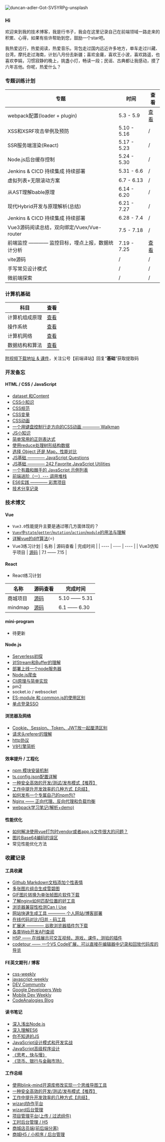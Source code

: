 ![duncan-adler-Got-SV5YRPg-unsplash](https://user-images.githubusercontent.com/23453305/116666951-2b50ba00-a9ce-11eb-82d1-dc3e07ec50dd.jpg)

### Hi

欢迎来到我的技术博客，我是行书子，我会在这里记录自己在前端领域一路走来的积累、心得，如果有些许帮助到您，鼓励一个star吧。

我热爱远行，热爱阅读，热爱音乐。背包走过国内远近许多地方，单车走过川藏、台湾，摩托走过海南，计划八月份去新疆；喜欢金庸，喜欢王小波，喜欢路遥，也喜欢李娟，习惯寂静的晚上，挑盏小灯，畅读一段；民谣、古典都让我感动，摸了六年吉他。你呢，热爱什么？


### 专题训练计划

| 专题  | 时间 | 查看 |
| ---- |   ----   |   ---- |
| webpack配置(loader + plugin)                            | 5.3 - 5.9 |[查看](https://github.com/xszi/blog/issues/27) |
| XSS和XSRF攻击举例及预防                                  | 5.10 - 5.16 | /                                           |
| SSR服务端渲染(React)                                     | 5.17 - 5.23 | /                                          |
| Node.js后台缓存控制                                      | 5.24 - 5.30 | /                                          |
| Jenkins & CICD 持续集成 持续部署                         | 5.31 - 6.6 | /                                           |
| 虚拟列表+无限滚动方案                                     | 6.7 - 6.13 | /                                           |
| 从AST理解bable原理                                       | 6.14 - 6.20 | /                                          |
| 现代Hybrid开发与原理解析(总结)                            | 6.21 - 7.27 | /                                          |
| Jenkins & CICD 持续集成 持续部署                         | 6.28 - 7.4 | /                                            |
| Vue3源码阅读总结，双向绑定/Vuex/Vue-router                | 7.5 - 7.18 | /                                            |
| 前端监控 ———— 监控目标，埋点上报，数据统计分析             | 7.19 - 7.25 |[查看](https://github.com/xszi/blog/issues/28) |
| vite源码                                                | / | / |
| 手写常见设计模式                                         | / | / |
| 微前端探索                                              | / | / |


### 计算机基础


| 科目   | 查看 |
| ----   |   ---- |
| 计算机组成原理 | [查看](https://github.com/xszi/docs/issues/42)          |
| 操作系统       | [查看](https://github.com/xszi/docs/issues/42)          |
| 计算机网络     | [查看](https://github.com/xszi/docs/issues/42)          |
| 数据结构和算法 | [查看](https://github.com/xszi/fe-interview/tree/master) |

[附视频下载地址 & 课件](https://pan.baidu.com/s/1CYFawmoFsSQtLoR_CPBJrg)，关注公号【前端译站】回复“**基础**”获取提取码


### 开发备忘

#### HTML / CSS / JavaScript

* [dataset 和Content](https://github.com/xszi/docs/issues/16)
* [CSS小知识](https://github.com/xszi/docs/issues/6)
* [CSS规范](https://github.com/xszi/docs/issues/33)
* [CSS变量](https://github.com/xszi/docs/issues/34)
* [CSS动画](https://github.com/xszi/docs/issues/36)
* [一个用键盘控制行走方向的CSS动画 ———— Walkman](https://github.com/xszi/html-css-js/blob/master/src/views/walkMan/index.html)
* [JS小知识](https://github.com/xszi/docs/issues/31)
* [简单常用的正则表达式](https://github.com/xszi/docs/issues/43)
* [使用reduce处理树形结构数据](https://github.com/xszi/docs/issues/39)
* [选择 Object 还是 Map，性能对比](https://github.com/xszi/docs/issues/35)
* [JS基础 ———— JavaScript Questions](https://github.com/lydiahallie/javascript-questions#readme)
* [JS基础 ———— 242 Favorite JavaScript Utilities](https://1loc.dev/)
* [一个有趣和棘手的 JavaScript 示例列表](https://github.com/denysdovhan/wtfjs/blob/master/README-zh-cn.md)
* [前端进阶（一）--- 调用堆栈](https://juejin.im/post/5bfb4af1e51d4574b133d1e3)
* [ES6实践 ———— 彩票项目](https://github.com/xszi/ES6-lottery)
* [技术分享记录](https://github.com/xszi/blog/issues/7)

### 技术博文

#### Vue

* `Vue3.0`性能提升主要是通过哪几方面体现的？
* [`Vuex`中`state`/`getter`/`mutation`/`action`/`module`的用法与理解](https://github.com/xszi/blog/issues/25)
* [详解vue的diff算法](https://www.cnblogs.com/wind-lanyan/p/9061684.html)(:star:)
* Vue3练习计划
| 名称   | 源码查看 | 完成时间 |
| ----   |   ----  | ----    |
| Vue3仿知乎项目 | [源码](https://github.com/xszi/docs/issues/42)          | 7.1 —— 7.15 |

#### React

* React练习计划

| 名称   | 源码查看 | 完成时间 |
| ----   |   ----  | ----    |
| 商城项目 | [源码](https://github.com/xszi/docs/issues/42)          | 5.10 —— 5.31 |
| mindmap | [源码](https://github.com/xszi/docs/issues/42)          | 6.1 —— 6.30  |

#### mini-program

* 待更新

#### Node.js

* [Serverless初探](https://github.com/xszi/blog/issues/26)
* [对Stream和Buffer的理解](https://github.com/xszi/blog/issues/5)
* [部署上线一个node服务器](https://juejin.im/post/6844904002732343304)
* [Node.js爬虫](https://github.com/xszi/node/issues/19)
* [Cli原理与简单实现](https://github.com/xszi/blog/issues/32)</br>
* pm2
* socket.io / websocket
* [ES-module 和 common.js的使用区别](https://github.com/xszi/docs/issues/47)
* [单点登录SSO](https://github.com/xszi/docs/issues/48)

#### 浏览器及网络

* [Cookie、Session、Token、JWT放一起厘清区别](https://github.com/xszi/blog/issues/24)
* [请求头referer的理解](https://github.com/xszi/blog/issues/3)
* [http协议](https://github.com/xszi/node/issues/13)
* [V8引擎简析](https://juejin.im/post/5e0d40326fb9a0483e475543)

#### 效率提升 / 工程化

* [npm 模块安装机制](https://github.com/xszi/docs/issues/37)
* [ts.config.json配置详解](https://github.com/xszi/blog/issues/17)
* [一种安全高效的开发/测试/发布模式【推荐】](https://github.com/xszi/blog/issues/17)
* [工作中提升开发效率的几种方式【总结】](https://github.com/xszi/docs/issues/41)
* [如何发布一个专属自己的npm包?](https://github.com/xszi/blog/issues/18)
* [Nginx —— 正向代理、反向代理和负载均衡](https://github.com/xszi/node/issues/12)
* [webpack学习笔记(解析+demo)](https://github.com/xszi/webpack-demo)

#### 性能优化

* [如何解决使用vue打包时vendor或者app.js文件很大的问题？](https://github.com/xszi/blog/issues/29)
* [图片Base64编码的误区](https://github.com/xszi/blog/issues/2)
* 常见性能优化方法

### 收藏记录

#### 工具收藏

* [Github Markdown文档添加个性表情](https://www.webfx.com/tools/emoji-cheat-sheet/)
* [多张图片组合生成雪碧图](https://www.toptal.com/developers/css/sprite-generator)
* [GIF图片转换为单张帧图片软件下载](https://github.com/xszi/docs/blob/master/GIFFrame.exe)
* [了解nginx如何匹配位置的好工具](https://nginx.viraptor.info/)
* [浏览器兼容性检测Can I Use](https://caniuse.com/)
* [网站快速生成工具 ———— 个人网站/博客部署](https://jamstack.org/generators/)
* [在线代码对比/归并 - 码工具](https://www.matools.com/compare)
* [扩展迷 ———— 谷歌浏览器插件包下载](https://www.extfans.com/)
* [各类Web开发API查阅](https://devdocs.io/)
* [H5P —— 在线展示可交互视频，游戏，课件，测验的插件](https://h5p.org/)
* [codetour —— 一个VS Code扩展，可以直接在编辑器中记录和回放代码库的导览](https://github.com/microsoft/codetour)

#### FE英文期刊 / 博客

* [css-weekly](https://css-weekly.com/archives/)
* [javascript-weekly](https://javascriptweekly.com/issues/520)
* [DEV Community](https://dev.to/aemiej/nginx-concepts-i-wish-i-knew-years-ago-23o0)
* [Google Developers Web](https://developers.google.com/web/)
* [Mobile Dev Weekly](https://mobiledevweekly.com/issues)
* [CodeAnalogies Blog](https://blog.codeanalogies.com/)

#### 读书笔记

* [深入浅出Node.js](https://github.com/xszi/node-note)
* [深入理解ES6](https://github.com/xszi/ES6)
* [你不知道的JS](https://github.com/xszi/you-dont-kown-js)
* [JavaScript设计模式和开发实战](https://github.com/xszi/js-design-mode)
* [JavaScript高级程序设计](https://github.com/xszi/js-advanced)
* [《思考，快与慢》](https://github.com/xszi/blog/issues/4)
* [《货币、银行与金融市场》](https://github.com/xszi/blog/issues/8)

#### 工作总结

* [使用blink-mind开源库修改实现一个思维导图工具](https://github.com/xszi/docs/issues/38)
* [一种安全高效的开发/测试/发布模式【推荐】](https://github.com/xszi/blog/issues/17)
* [工作中提升开发效率的几种方式【总结】](https://github.com/xszi/docs/issues/41)
* [wizard协作平台](https://github.com/xszi/blog/issues/11)
* [wizard后台管理](https://github.com/xszi/blog/issues/23)
* [项目管理平台(上传 / 过滤组件)](https://github.com/xszi/blog/issues/20)
* [工时后台管理 / H5](https://github.com/xszi/blog/issues/21)
* [商城店员端(前后端分离)](https://github.com/xszi/blog/blob/master/work/clerk.md)
* [商城H5 / 小程序 / 后台管理](https://github.com/xszi/blog/)

